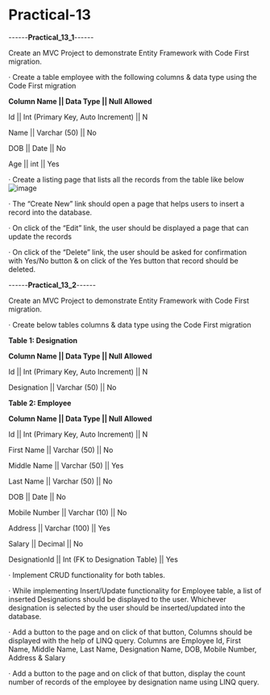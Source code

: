 # Practical-13
------**Practical_13_1**------

Create an MVC Project to demonstrate Entity Framework with Code First migration.

·  Create a table employee with the following columns & data type using the Code First migration

**Column Name || Data Type || Null Allowed**

Id || Int (Primary Key, Auto Increment) || N

Name || Varchar (50) || No

DOB || Date || No

Age || int || Yes

·         Create a listing page that lists all the records from the table like below
![image](https://github.com/AbhayChothaniSimform/Practical-13/assets/125371527/53581370-734f-4f70-aecd-a7c5a9e03ae6)


·         The “Create New” link should open a page that helps users to insert a record into the database.

·         On click of the “Edit” link, the user should be displayed a page that can update the records

·         On click of the “Delete” link, the user should be asked for confirmation with Yes/No button & on click of the Yes button that record should be deleted.


------**Practical_13_2**------


Create an MVC Project to demonstrate Entity Framework with Code First migration.

·         Create below tables columns & data type using the Code First migration

**Table 1: Designation**

**Column Name || Data Type || Null Allowed**

Id || Int (Primary Key, Auto Increment) || N

Designation || Varchar (50) || No

 **Table 2: Employee**

**Column Name || Data Type || Null Allowed**

Id || Int (Primary Key, Auto Increment) || N

First Name || Varchar (50) || No

Middle Name || Varchar (50) || Yes

Last Name || Varchar (50) || No

DOB || Date || No

Mobile Number || Varchar (10) || No

Address || Varchar (100) || Yes

Salary || Decimal || No

DesignationId || Int (FK to Designation Table) || Yes

 

·         Implement CRUD functionality for both tables.

·         While implementing Insert/Update functionality for Employee table, a list of inserted Designations should be displayed to the user. Whichever designation is selected by the user should be inserted/updated into the database.

·         Add a button to the page and on click of that button, Columns should be displayed with the help of LINQ query. Columns are Employee Id, First Name, Middle Name, Last Name, Designation Name, DOB, Mobile Number, Address & Salary

·         Add a button to the page and on click of that button, display the count number of records of the employee by designation name using LINQ query.
